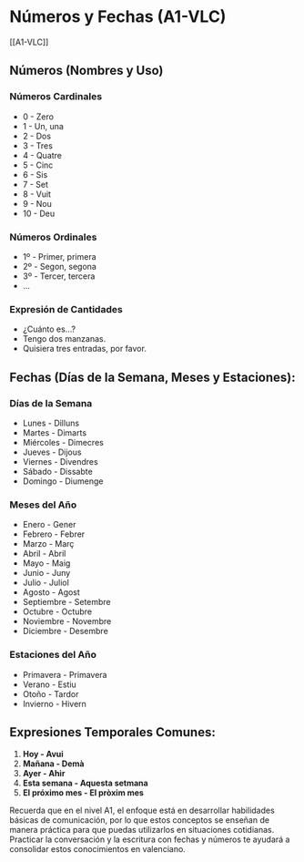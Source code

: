 # Números y Fechas (A1-VLC)

[[A1-VLC]]

## Números (Nombres y Uso)

### Números Cardinales
    
- 0 - Zero
- 1 - Un, una
- 2 - Dos
- 3 - Tres
- 4 - Quatre
- 5 - Cinc
- 6 - Sis
- 7 - Set
- 8 - Vuit
- 9 - Nou
- 10 - Deu

### Números Ordinales

- 1º - Primer, primera
- 2º - Segon, segona
- 3º - Tercer, tercera
- ...

### Expresión de Cantidades
    
- ¿Cuánto es...?
- Tengo dos manzanas.
- Quisiera tres entradas, por favor.

## Fechas (Días de la Semana, Meses y Estaciones):

### Días de la Semana
    
- Lunes - Dilluns
- Martes - Dimarts
- Miércoles - Dimecres
- Jueves - Dijous
- Viernes - Divendres
- Sábado - Dissabte
- Domingo - Diumenge

### Meses del Año
    
- Enero - Gener
- Febrero - Febrer
- Marzo - Març
- Abril - Abril
- Mayo - Maig
- Junio - Juny
- Julio - Juliol
- Agosto - Agost
- Septiembre - Setembre
- Octubre - Octubre
- Noviembre - Novembre
- Diciembre - Desembre

### Estaciones del Año
    
- Primavera - Primavera
- Verano - Estiu
- Otoño - Tardor
- Invierno - Hivern

## Expresiones Temporales Comunes:

1. **Hoy - Avui**
2. **Mañana - Demà**
3. **Ayer - Ahir**
4. **Esta semana - Aquesta setmana**
5. **El próximo mes - El pròxim mes**

Recuerda que en el nivel A1, el enfoque está en desarrollar habilidades básicas de comunicación, por lo que estos conceptos se enseñan de manera práctica para que puedas utilizarlos en situaciones cotidianas. Practicar la conversación y la escritura con fechas y números te ayudará a consolidar estos conocimientos en valenciano.